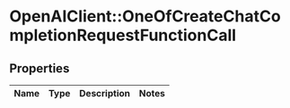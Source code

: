 # OpenAIClient::OneOfCreateChatCompletionRequestFunctionCall

## Properties
Name | Type | Description | Notes
------------ | ------------- | ------------- | -------------

